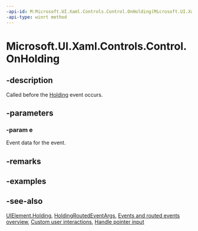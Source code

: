 ```yaml
---
-api-id: M:Microsoft.UI.Xaml.Controls.Control.OnHolding(Microsoft.UI.Xaml.Input.HoldingRoutedEventArgs)
-api-type: winrt method
---
```


<!-- Method syntax
virtual protected void OnHolding(Windows.UI.Xaml.Input.HoldingRoutedEventArgs e)
-->

# Microsoft.UI.Xaml.Controls.Control.OnHolding

## -description
Called before the [Holding](../microsoft.ui.xaml/uielement_holding.md) event occurs.

## -parameters
### -param e
Event data for the event.

## -remarks

## -examples

## -see-also
[UIElement.Holding](../microsoft.ui.xaml/uielement_holding.md), [HoldingRoutedEventArgs](../microsoft.ui.xaml.input/holdingroutedeventargs.md), [Events and routed events overview](/windows/uwp/xaml-platform/events-and-routed-events-overview), [Custom user interactions](/windows/apps/design/layout/index), [Handle pointer input](/windows/uwp/input-and-devices/handle-pointer-input)
